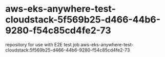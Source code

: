 # aws-eks-anywhere-test-cloudstack-5f569b25-d466-44b6-9280-f54c85cd4fe2-73
repository for use with E2E test job aws-eks-anywhere-test-cloudstack:5f569b25-d466-44b6-9280-f54c85cd4fe2-73
